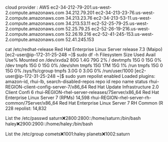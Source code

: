 cloud provider : AWS
ec2-34-212-79-201.us-west-2.compute.amazonaws.com   34.212.79.201
ec2-34-213-23-76.us-west-2.compute.amazonaws.com  	34.213.23.76
ec2-34-213-53-11.us-west-2.compute.amazonaws.com	34.213.53.11
ec2-52-25-79-25.us-west-2.compute.amazonaws.com		52.25.79.25
ec2-52-26-19-216.us-west-2.compute.amazonaws.com	52.26.19.216
ec2-52-41-245-153.us-west-2.compute.amazonaws.com	52.41.245.153


cat /etc/redhat-release
Red Hat Enterprise Linux Server release 7.3 (Maipo)
[ec2-user@ip-172-31-25-248 ~]$ sudo df -h
Filesystem      Size  Used Avail Use% Mounted on
/dev/xvda2       80G  1.4G   79G   2% /
devtmpfs         15G     0   15G   0% /dev
tmpfs            15G     0   15G   0% /dev/shm
tmpfs            15G   17M   15G   1% /run
tmpfs            15G     0   15G   0% /sys/fs/cgroup
tmpfs           3.0G     0  3.0G   0% /run/user/1000
[ec2-user@ip-172-31-25-248 ~]$ sudo yum repolist enabled
Loaded plugins: amazon-id, rhui-lb, search-disabled-repos
repo id                                          repo name                                      status
rhui-REGION-client-config-server-7/x86_64        Red Hat Update Infrastructure 2.0 Client Confi      6
rhui-REGION-rhel-server-releases/7Server/x86_64  Red Hat Enterprise Linux Server 7 (RPMs)       14,598
rhui-REGION-rhel-server-rh-common/7Server/x86_64 Red Hat Enterprise Linux Server 7 RH Common (R    228
repolist: 14,832

List the /etc/passwd 
saturn:x:2800:2800::/home/saturn:/bin/bash
haley:x:2900:2900::/home/haley:/bin/bash


List the /etc/group
comets:x:1001:haley
planets:x:1002:saturn






